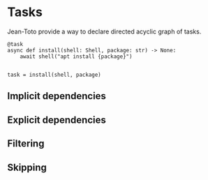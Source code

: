 # Tasks

Jean-Toto provide a way to declare directed acyclic graph of tasks.

```
@task
async def install(shell: Shell, package: str) -> None:
    await shell("apt install {package}")


task = install(shell, package)
```

## Implicit dependencies

## Explicit dependencies

## Filtering

## Skipping
